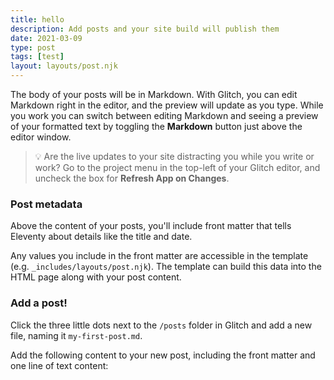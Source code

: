 ```yaml
---
title: hello
description: Add posts and your site build will publish them
date: 2021-03-09
type: post
tags: [test]
layout: layouts/post.njk
---
```


The body of your posts will be in Markdown. With Glitch, you can edit Markdown right in the editor, and the preview will update as you type. While you work you can switch between editing Markdown and seeing a preview of your formatted text by toggling the __Markdown__ button just above the editor window.

> 💡 Are the live updates to your site distracting you while you write or work? Go to the project menu in the top-left of your Glitch editor, and uncheck the box for **Refresh App on Changes**.

### Post metadata

Above the content of your posts, you'll include front matter that tells Eleventy about details like the title and date.

Any values you include in the front matter are accessible in the template (e.g. `_includes/layouts/post.njk`). The template can build this data into the HTML page along with your post content.

### Add a post!

Click the three little dots next to the `/posts` folder in Glitch and add a new file, naming it `my-first-post.md`.

Add the following content to your new post, including the front matter and one line of text content:
